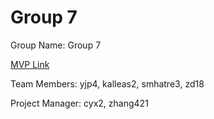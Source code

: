# Group 7
Group Name: Group 7

[MVP Link](https://docs.google.com/document/d/1XRovBPoOfzCO-ZVRIA5xIEF9d4t8h36RYfabHI3m5nQ/edit?usp=sharing)

Team Members: yjp4, kalleas2, smhatre3, zd18

Project Manager: cyx2, zhang421
